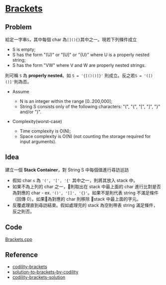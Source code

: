 # [Brackets](https://app.codility.com/programmers/lessons/7-stacks_and_queues/brackets/)

## Problem

給定一字串`S`，其中每個 char 為`[](){}`其中之一。現若下列條件成立

- S is empty;
- S has the form "(U)" or "[U]" or "{U}" where U is a properly nested string;
- S has the form "VW" where V and W are properly nested strings.

則可稱 `S` 為 **properly nested**。如 `S = '{[()()]}'` 則成立。反之若`S = '([)()]'`則為否。

- Assume
  - N is an integer within the range [0..200,000];
  - String S consists only of the following characters: "(", "{", "[", "]", "}" and/or ")".

- Complexity(worst-case)
  - Time complexity is O(N);
  - Space complexity is O(N) (not counting the storage required for input arguments).

## Idea

建立一個 **Stack Container**，對 String S 中每個值進行尋訪巡訪

- 假如 char `s` 為 `'(', '[', '{'` 其中之一，則將其放入 stack 中。
- 如果不為上列的 char 之一，則取出在 stack 中最上面的 char 進行比對是否為對應的 char - ex. `'()', '[]', '{}'`。如果不是則代表 string 不滿足條件（回傳 0）。如果為對應的 char 則移除 stack 中最上面的字元。
- 反覆處理直到尋訪結束。假如處理完的 stack 為空則帶表 string 滿足條件，反之則否。

## Code

[Brackets.cpp](Brackets.cpp)

## Reference

- [codility-brackets](http://thisthread.blogspot.tw/2014/11/codility-brackets.html)
- [solution-to-brackets-by-codility](https://codesays.com/2014/solution-to-brackets-by-codility/)
- [codility-brackets-solution](https://www.martinkysel.com/codility-brackets-solution/)
